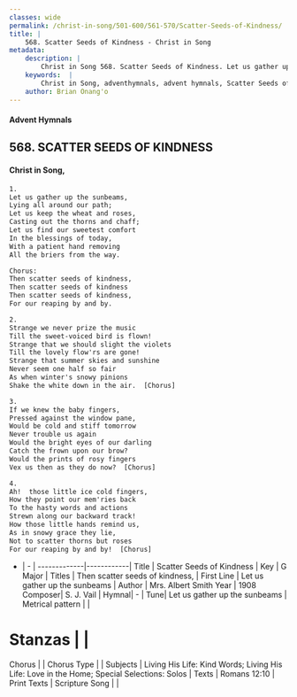 ```yaml
---
classes: wide
permalink: /christ-in-song/501-600/561-570/Scatter-Seeds-of-Kindness/
title: |
    568. Scatter Seeds of Kindness - Christ in Song
metadata:
    description: |
        Christ in Song 568. Scatter Seeds of Kindness. Let us gather up the sunbeams, Lying all around our path; Let us keep the wheat and roses, Casting out the thorns and chaff; Let us find our sweetest comfort In the blessings of today, With a patient hand removing All the briers from the way. Chorus: Then scatter seeds of kindness, Then scatter seeds of kindness Then scatter seeds of kindness, For our reaping by and by.
    keywords:  |
        Christ in Song, adventhymnals, advent hymnals, Scatter Seeds of Kindness, Let us gather up the sunbeams. Then scatter seeds of kindness,
    author: Brian Onang'o
---
```


#### Advent Hymnals
## 568. SCATTER SEEDS OF KINDNESS
####  Christ in Song,

```txt
1.
Let us gather up the sunbeams,
Lying all around our path;
Let us keep the wheat and roses,
Casting out the thorns and chaff;
Let us find our sweetest comfort
In the blessings of today,
With a patient hand removing
All the briers from the way.

Chorus:
Then scatter seeds of kindness,
Then scatter seeds of kindness
Then scatter seeds of kindness,
For our reaping by and by.

2.
Strange we never prize the music
Till the sweet-voiced bird is flown!
Strange that we should slight the violets
Till the lovely flow'rs are gone!
Strange that summer skies and sunshine
Never seem one half so fair
As when winter's snowy pinions
Shake the white down in the air.  [Chorus]

3.
If we knew the baby fingers,
Pressed against the window pane,
Would be cold and stiff tomorrow
Never trouble us again
Would the bright eyes of our darling
Catch the frown upon our brow?
Would the prints of rosy fingers
Vex us then as they do now?  [Chorus]

4.
Ah!  those little ice cold fingers,
How they point our mem'ries back
To the hasty words and actions
Strewn along our backward track!
How those little hands remind us,
As in snowy grace they lie,
Not to scatter thorns but roses
For our reaping by and by!  [Chorus]

```

- |   -  |
-------------|------------|
Title | Scatter Seeds of Kindness |
Key | G Major |
Titles | Then scatter seeds of kindness, |
First Line | Let us gather up the sunbeams |
Author | Mrs. Albert Smith
Year | 1908
Composer| S. J. Vail |
Hymnal|  - |
Tune| Let us gather up the sunbeams |
Metrical pattern | |
# Stanzas |  |
Chorus |  |
Chorus Type |  |
Subjects | Living His Life: Kind Words; Living His Life: Love in the Home; Special Selections: Solos |
Texts | Romans 12:10 |
Print Texts | 
Scripture Song |  |
    

